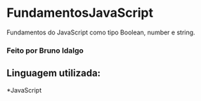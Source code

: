 # FundamentosJavaScript

Fundamentos do JavaScript como tipo Boolean, number e string.

### Feito por Bruno Idalgo

## Linguagem utilizada:

*JavaScript
